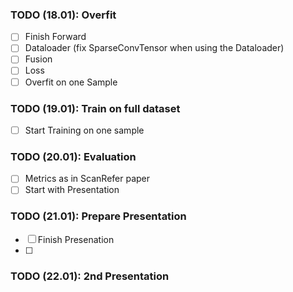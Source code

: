 ### TODO (18.01): Overfit
- [ ] Finish Forward
- [ ] Dataloader (fix SparseConvTensor when using the Dataloader)
- [ ] Fusion
- [ ] Loss
- [ ] Overfit on one Sample

### TODO (19.01): Train on full dataset
- [ ] Start Training on one sample

### TODO (20.01): Evaluation
- [ ] Metrics as in ScanRefer paper
- [ ] Start with Presentation

### TODO (21.01): Prepare Presentation
- [ ] Finish Presenation
- [ ] 

### TODO (22.01): 2nd Presentation
